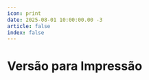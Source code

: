 ```yaml
---
icon: print
date: 2025-08-01 10:00:00.00 -3
article: false
index: false
---
```


# Versão para Impressão

<!-- @include: ./01_organizacao_computadores.md -->
<!-- @include: ./02_Sistemas_Numeracao.md -->
<!-- @include: ./03_Booleana.md -->
<!-- @include: ./04_Portas_Logicas.md -->
<!-- @include: ./05_derivacao.md -->
<!-- @include: ./06_Circuitos_Combinacionais.md -->
<!-- @include: ./07_Tensao_Corrente_Resistencia.md -->
<!-- @include: ./08_arduino.md -->
<!-- @include: ./09_Circuito_Eletrico.md -->
<!-- @include: ./10_Semaforo_Tinkercad.md -->
<!-- @include: ./11_Push_Button.md -->


